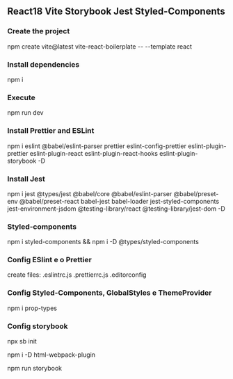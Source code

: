 ## React18 Vite Storybook Jest Styled-Components

### Create the project
npm create vite@latest vite-react-boilerplate -- --template react

### Install dependencies
npm i

### Execute
npm run dev

### Install Prettier and ESLint
npm i eslint @babel/eslint-parser prettier eslint-config-prettier eslint-plugin-prettier eslint-plugin-react eslint-plugin-react-hooks eslint-plugin-storybook -D

### Install Jest
npm i jest @types/jest @babel/core @babel/eslint-parser @babel/preset-env @babel/preset-react babel-jest babel-loader jest-styled-components jest-environment-jsdom @testing-library/react @testing-library/jest-dom -D

### Styled-components
npm i styled-components && npm i -D @types/styled-components

### Config ESlint e o Prettier
create files: .eslintrc.js .prettierrc.js .editorconfig

### Config Styled-Components, GlobalStyles e ThemeProvider
npm i prop-types

### Config storybook
npx sb init

npm i -D html-webpack-plugin

npm run storybook
